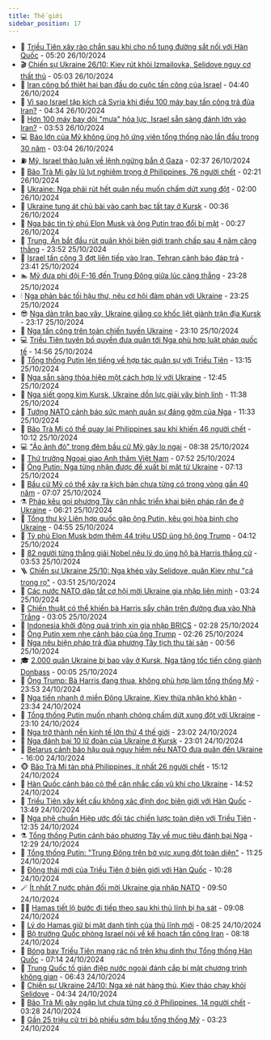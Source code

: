 ```yaml
---
title: Thế giới
sidebar_position: 17
---
```


<!-- dantri-the-gioi:START -->
- 🌋 [Triều Tiên xây rào chắn sau khi cho nổ tung đường sắt nối với Hàn Quốc](https://dantri.com.vn/the-gioi/trieu-tien-xay-rao-chan-sau-khi-cho-no-tung-duong-sat-noi-voi-han-quoc-20241026121800700.htm) - 05:20 26/10/2024
- 🎬 [Chiến sự Ukraine 26/10: Kiev rút khỏi Izmailovka, Selidove nguy cơ thất thủ](https://dantri.com.vn/the-gioi/chien-su-ukraine-2610-kiev-rut-khoi-izmailovka-selidove-nguy-co-that-thu-20241026113808607.htm) - 05:03 26/10/2024
- 🧰 [Iran công bố thiệt hại ban đầu do cuộc tấn công của Israel](https://dantri.com.vn/the-gioi/iran-cong-bo-thiet-hai-ban-dau-do-cuoc-tan-cong-cua-israel-20241026113729251.htm) - 04:40 26/10/2024
- 🌋 [Vì sao Israel tập kích cả Syria khi điều 100 máy bay tấn công trả đũa Iran?](https://dantri.com.vn/the-gioi/vi-sao-israel-tap-kich-ca-syria-khi-dieu-100-may-bay-tan-cong-tra-dua-iran-20241026105034739.htm) - 04:34 26/10/2024
- 🗽 [Hơn 100 máy bay dội &quot;mưa&quot; hỏa lực, Israel sẵn sàng đánh lớn vào Iran?](https://dantri.com.vn/the-gioi/hon-100-may-bay-doi-mua-hoa-luc-israel-san-sang-danh-lon-vao-iran-20241026102527803.htm) - 03:53 26/10/2024
- 💻 [Báo lớn của Mỹ không ủng hộ ứng viên tổng thống nào lần đầu trong 30 năm](https://dantri.com.vn/the-gioi/bao-lon-cua-my-khong-ung-ho-ung-vien-tong-thong-nao-lan-dau-trong-30-nam-20241026095656210.htm) - 03:04 26/10/2024
- ⛽️ [Mỹ, Israel thảo luận về lệnh ngừng bắn ở Gaza](https://dantri.com.vn/the-gioi/my-israel-thao-luan-ve-lenh-ngung-ban-o-gaza-20241026093428496.htm) - 02:37 26/10/2024
- 🤩 [Bão Trà Mi gây lũ lụt nghiêm trọng ở Philippines, 76 người chết](https://dantri.com.vn/the-gioi/bao-tra-mi-gay-lu-lut-nghiem-trong-o-philippines-76-nguoi-chet-20241026091808848.htm) - 02:21 26/10/2024
- 🧐 [Ukraine: Nga phải rút hết quân nếu muốn chấm dứt xung đột](https://dantri.com.vn/the-gioi/ukraine-nga-phai-rut-het-quan-neu-muon-cham-dut-xung-dot-20241026083931606.htm) - 02:00 26/10/2024
- 🎊 [Ukraine tung át chủ bài vào canh bạc tất tay ở Kursk](https://dantri.com.vn/the-gioi/ukraine-tung-at-chu-bai-vao-canh-bac-tat-tay-o-kursk-20241025123011398.htm) - 00:36 26/10/2024
- 📝 [Nga bác tin tỷ phú Elon Musk và ông Putin trao đổi bí mật](https://dantri.com.vn/the-gioi/nga-bac-tin-ty-phu-elon-musk-va-ong-putin-trao-doi-bi-mat-20241026072443597.htm) - 00:27 26/10/2024
- 🤡 [Trung, Ấn bắt đầu rút quân khỏi biên giới tranh chấp sau 4 năm căng thẳng](https://dantri.com.vn/the-gioi/trung-an-bat-dau-rut-quan-khoi-bien-gioi-tranh-chap-sau-4-nam-cang-thang-20241025162531190.htm) - 23:52 25/10/2024
- 🥷 [Israel tấn công 3 đợt liên tiếp vào Iran, Tehran cảnh báo đáp trả](https://dantri.com.vn/the-gioi/israel-tan-cong-3-dot-lien-tiep-vao-iran-tehran-canh-bao-dap-tra-20241026064340999.htm) - 23:41 25/10/2024
- 🏊 [Mỹ đưa phi đội F-16 đến Trung Đông giữa lúc căng thẳng](https://dantri.com.vn/the-gioi/my-dua-phi-doi-f-16-den-trung-dong-giua-luc-cang-thang-20241026061433922.htm) - 23:28 25/10/2024
- 🕯 [Nga phản bác tối hậu thư, nêu cơ hội đàm phán với Ukraine](https://dantri.com.vn/the-gioi/nga-phan-bac-toi-hau-thu-neu-co-hoi-dam-phan-voi-ukraine-20241026004608632.htm) - 23:25 25/10/2024
- 😎 [Nga dàn trận bao vây, Ukraine giằng co khốc liệt giành trận địa Kursk](https://dantri.com.vn/the-gioi/nga-dan-tran-bao-vay-ukraine-giang-co-khoc-liet-gianh-tran-dia-kursk-20241025232440190.htm) - 23:17 25/10/2024
- 🌈 [Nga tấn công trên toàn chiến tuyến Ukraine](https://dantri.com.vn/the-gioi/nga-tan-cong-tren-toan-chien-tuyen-ukraine-20241026054427342.htm) - 23:10 25/10/2024
- 💻 [Triều Tiên tuyên bố quyền đưa quân tới Nga phù hợp luật pháp quốc tế](https://dantri.com.vn/the-gioi/trieu-tien-tuyen-bo-quyen-dua-quan-toi-nga-phu-hop-luat-phap-quoc-te-20241025214441258.htm) - 14:56 25/10/2024
- 🤖 [Tổng thống Putin lên tiếng về hợp tác quân sự với Triều Tiên](https://dantri.com.vn/the-gioi/tong-thong-putin-len-tieng-ve-hop-tac-quan-su-voi-trieu-tien-20241025191251784.htm) - 13:15 25/10/2024
- 🦏 [Nga sẵn sàng thỏa hiệp một cách hợp lý với Ukraine](https://dantri.com.vn/the-gioi/nga-san-sang-thoa-hiep-mot-cach-hop-ly-voi-ukraine-20241025172407533.htm) - 12:45 25/10/2024
- 🌁 [Nga siết gọng kìm Kursk, Ukraine dồn lực giải vây binh lính](https://dantri.com.vn/the-gioi/nga-siet-gong-kim-kursk-ukraine-don-luc-giai-vay-binh-linh-20241025180840463.htm) - 11:38 25/10/2024
- 🐘 [Tướng NATO cảnh báo sức mạnh quân sự đáng gờm của Nga](https://dantri.com.vn/the-gioi/tuong-nato-canh-bao-suc-manh-quan-su-dang-gom-cua-nga-20241025173904588.htm) - 11:33 25/10/2024
- 🥷 [Bão Trà Mi có thể quay lại Philippines sau khi khiến 46 người chết](https://dantri.com.vn/the-gioi/bao-tra-mi-co-the-quay-lai-philippines-sau-khi-khien-46-nguoi-chet-20241025170001859.htm) - 10:12 25/10/2024
- 💻 [&quot;Ảo ảnh đỏ&quot; trong đêm bầu cử Mỹ gây lo ngại](https://dantri.com.vn/the-gioi/ao-anh-do-trong-dem-bau-cu-my-gay-lo-ngai-20241025152801691.htm) - 08:38 25/10/2024
- 🎡 [Thứ trưởng Ngoại giao Anh thăm Việt Nam](https://dantri.com.vn/the-gioi/thu-truong-ngoai-giao-anh-tham-viet-nam-20241025144718961.htm) - 07:52 25/10/2024
- 🧰 [Ông Putin: Nga từng nhận được đề xuất bí mật từ Ukraine](https://dantri.com.vn/the-gioi/ong-putin-nga-tung-nhan-duoc-de-xuat-bi-mat-tu-ukraine-20241025140737058.htm) - 07:13 25/10/2024
- 🥸 [Bầu cử Mỹ có thể xảy ra kịch bản chưa từng có trong vòng gần 40 năm](https://dantri.com.vn/the-gioi/bau-cu-my-co-the-xay-ra-kich-ban-chua-tung-co-trong-vong-gan-40-nam-20241025135203058.htm) - 07:07 25/10/2024
- ⚗️ [Pháp kêu gọi phương Tây cân nhắc triển khai biện pháp răn đe ở Ukraine](https://dantri.com.vn/the-gioi/phap-keu-goi-phuong-tay-can-nhac-trien-khai-bien-phap-ran-de-o-ukraine-20241023084915192.htm) - 06:21 25/10/2024
- 🌮 [Tổng thư ký Liên hợp quốc gặp ông Putin, kêu gọi hòa bình cho Ukraine](https://dantri.com.vn/the-gioi/tong-thu-ky-lien-hop-quoc-gap-ong-putin-keu-goi-hoa-binh-cho-ukraine-20241025112240903.htm) - 04:55 25/10/2024
- 🎃 [Tỷ phú Elon Musk bơm thêm 44 triệu USD ủng hộ ông Trump](https://dantri.com.vn/the-gioi/ty-phu-elon-musk-bom-them-44-trieu-usd-ung-ho-ong-trump-20241025111025212.htm) - 04:12 25/10/2024
- 💫 [82 người từng thắng giải Nobel nêu lý do ủng hộ bà Harris thắng cử](https://dantri.com.vn/the-gioi/82-nguoi-tung-thang-giai-nobel-neu-ly-do-ung-ho-ba-harris-thang-cu-20241025105019982.htm) - 03:53 25/10/2024
- 🪜 [Chiến sự Ukraine 25/10: Nga khép vây Selidove, quân Kiev như &quot;cá trong rọ&quot;](https://dantri.com.vn/the-gioi/chien-su-ukraine-2510-nga-khep-vay-selidove-quan-kiev-nhu-ca-trong-ro-20241025103911464.htm) - 03:51 25/10/2024
- 🌋 [Các nước NATO dập tắt cơ hội mời Ukraine gia nhập liên minh](https://dantri.com.vn/the-gioi/cac-nuoc-nato-dap-tat-co-hoi-moi-ukraine-gia-nhap-lien-minh-20241025101900389.htm) - 03:24 25/10/2024
- 🦏 [Chiến thuật có thể khiến bà Harris sẩy chân trên đường đua vào Nhà Trắng](https://dantri.com.vn/the-gioi/chien-thuat-co-the-khien-ba-harris-say-chan-tren-duong-dua-vao-nha-trang-20241025080549980.htm) - 03:05 25/10/2024
- 👀 [Indonesia khởi động quá trình xin gia nhập BRICS](https://dantri.com.vn/the-gioi/indonesia-khoi-dong-qua-trinh-xin-gia-nhap-brics-20241025090729992.htm) - 02:28 25/10/2024
- 🧰 [Ông Putin xem nhẹ cảnh báo của ông Trump](https://dantri.com.vn/the-gioi/ong-putin-xem-nhe-canh-bao-cua-ong-trump-20241025085507137.htm) - 02:26 25/10/2024
- 🚀 [Nga nêu biện pháp trả đũa phương Tây tịch thu tài sản](https://dantri.com.vn/the-gioi/nga-neu-bien-phap-tra-dua-phuong-tay-tich-thu-tai-san-20241025073506382.htm) - 00:56 25/10/2024
- 🎓 [2.000 quân Ukraine bị bao vây ở Kursk, Nga tăng tốc tiến công giành Donbass](https://dantri.com.vn/the-gioi/2000-quan-ukraine-bi-bao-vay-o-kursk-nga-tang-toc-tien-cong-gianh-donbass-20241025060736655.htm) - 00:05 25/10/2024
- 🥸 [Ông Trump: Bà Harris đang thua, không phù hợp làm tổng thống Mỹ](https://dantri.com.vn/the-gioi/ong-trump-ba-harris-dang-thua-khong-phu-hop-lam-tong-thong-my-20241025064754217.htm) - 23:53 24/10/2024
- 🦅 [Nga tiến nhanh ở miền Đông Ukraine, Kiev thừa nhận khó khăn](https://dantri.com.vn/the-gioi/nga-tien-nhanh-o-mien-dong-ukraine-kiev-thua-nhan-kho-khan-20241025060811125.htm) - 23:34 24/10/2024
- 🤭 [Tổng thống Putin muốn nhanh chóng chấm dứt xung đột với Ukraine](https://dantri.com.vn/the-gioi/tong-thong-putin-muon-nhanh-chong-cham-dut-xung-dot-voi-ukraine-20241025060313192.htm) - 23:10 24/10/2024
- 🤖 [Nga trở thành nền kinh tế lớn thứ 4 thế giới](https://dantri.com.vn/the-gioi/nga-tro-thanh-nen-kinh-te-lon-thu-4-the-gioi-20241025052929136.htm) - 23:02 24/10/2024
- 🐲 [Nga đánh bại 10 lữ đoàn của Ukraine ở Kursk](https://dantri.com.vn/the-gioi/nga-danh-bai-10-lu-doan-cua-ukraine-o-kursk-20241025051130480.htm) - 23:01 24/10/2024
- 🫣 [Belarus cảnh báo hậu quả nguy hiểm nếu NATO đưa quân đến Ukraine](https://dantri.com.vn/the-gioi/belarus-canh-bao-hau-qua-nguy-hiem-neu-nato-dua-quan-den-ukraine-20241024071438628.htm) - 16:00 24/10/2024
- 🐵 [Bão Trà Mi tàn phá Philippines, ít nhất 26 người chết](https://dantri.com.vn/the-gioi/bao-tra-mi-tan-pha-philippines-it-nhat-26-nguoi-chet-20241024214940167.htm) - 15:12 24/10/2024
- 🫶 [Hàn Quốc cảnh báo có thể cân nhắc cấp vũ khí cho Ukraine](https://dantri.com.vn/the-gioi/han-quoc-canh-bao-co-the-can-nhac-cap-vu-khi-cho-ukraine-20241024212831359.htm) - 14:52 24/10/2024
- 💃 [Triều Tiên xây kết cấu không xác định dọc biên giới với Hàn Quốc](https://dantri.com.vn/the-gioi/trieu-tien-xay-ket-cau-khong-xac-dinh-doc-bien-gioi-voi-han-quoc-20241024204703359.htm) - 13:49 24/10/2024
- 💫 [Nga phê chuẩn Hiệp ước đối tác chiến lược toàn diện với Triều Tiên](https://dantri.com.vn/the-gioi/nga-phe-chuan-hiep-uoc-doi-tac-chien-luoc-toan-dien-voi-trieu-tien-20241024192233833.htm) - 12:35 24/10/2024
- ⚗️ [Tổng thống Putin cảnh báo phương Tây về mục tiêu đánh bại Nga](https://dantri.com.vn/the-gioi/tong-thong-putin-canh-bao-phuong-tay-ve-muc-tieu-danh-bai-nga-20241024185032268.htm) - 12:29 24/10/2024
- 🥷 [Tổng thống Putin: &quot;Trung Đông trên bờ vực xung đột toàn diện&quot;](https://dantri.com.vn/the-gioi/tong-thong-putin-trung-dong-tren-bo-vuc-xung-dot-toan-dien-20241024173825809.htm) - 11:25 24/10/2024
- 🥸 [Động thái mới của Triều Tiên ở biên giới với Hàn Quốc](https://dantri.com.vn/the-gioi/dong-thai-moi-cua-trieu-tien-o-bien-gioi-voi-han-quoc-20241024171230390.htm) - 10:28 24/10/2024
- 🪄 [Ít nhất 7 nước phản đối mời Ukraine gia nhập NATO](https://dantri.com.vn/the-gioi/it-nhat-7-nuoc-phan-doi-moi-ukraine-gia-nhap-nato-20241024164557448.htm) - 09:50 24/10/2024
- 🧑‍💻 [Hamas tiết lộ bước đi tiếp theo sau khi thủ lĩnh bị hạ sát](https://dantri.com.vn/the-gioi/hamas-tiet-lo-buoc-di-tiep-theo-sau-khi-thu-linh-bi-ha-sat-20241024153443540.htm) - 09:08 24/10/2024
- 🤭 [Lý do Hamas giữ bí mật danh tính của thủ lĩnh mới](https://dantri.com.vn/the-gioi/ly-do-hamas-giu-bi-mat-danh-tinh-cua-thu-linh-moi-20241024150920150.htm) - 08:25 24/10/2024
- 🗽 [Bộ trưởng Quốc phòng Israel nói về kế hoạch tấn công Iran](https://dantri.com.vn/the-gioi/bo-truong-quoc-phong-israel-noi-ve-ke-hoach-tan-cong-iran-20241024150501112.htm) - 08:18 24/10/2024
- 🤖 [Bóng bay Triều Tiên mang rác nổ trên khu dinh thự Tổng thống Hàn Quốc](https://dantri.com.vn/the-gioi/bong-bay-trieu-tien-mang-rac-no-tren-khu-dinh-thu-tong-thong-han-quoc-20241024141217883.htm) - 07:14 24/10/2024
- 🌈 [Trung Quốc tố gián điệp nước ngoài đánh cắp bí mật chương trình không gian](https://dantri.com.vn/the-gioi/trung-quoc-to-gian-diep-nuoc-ngoai-danh-cap-bi-mat-chuong-trinh-khong-gian-20241024113851737.htm) - 06:43 24/10/2024
- 🤩 [Chiến sự Ukraine 24/10: Nga xé nát hàng thủ, Kiev tháo chạy khỏi Selidove](https://dantri.com.vn/the-gioi/chien-su-ukraine-2410-nga-xe-nat-hang-thu-kiev-thao-chay-khoi-selidove-20241024113629548.htm) - 04:34 24/10/2024
- 🤗 [Bão Trà Mi gây ngập lụt chưa từng có ở Philippines, 14 người chết](https://dantri.com.vn/the-gioi/bao-tra-mi-gay-ngap-lut-chua-tung-co-o-philippines-14-nguoi-chet-20241024102329218.htm) - 03:28 24/10/2024
- 🙉 [Gần 25 triệu cử tri bỏ phiếu sớm bầu tổng thống Mỹ](https://dantri.com.vn/the-gioi/gan-25-trieu-cu-tri-bo-phieu-som-bau-tong-thong-my-20241024101637144.htm) - 03:23 24/10/2024<!-- dantri-the-gioi:END -->
